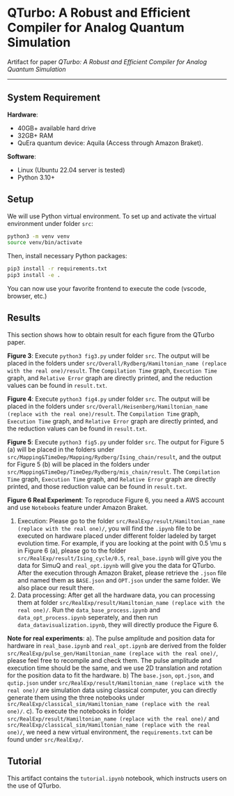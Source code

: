 # QTurbo: A Robust and Efficient Compiler for Analog Quantum Simulation

Artifact for paper _QTurbo: A Robust and Efficient Compiler for Analog Quantum Simulation_

---

## System Requirement

**Hardware**:

* 40GB+ available hard drive
* 32GB+ RAM
* QuEra quantum device: Aquila (Access through Amazon Braket).

**Software**:

* Linux (Ubuntu 22.04 server is tested)
* Python 3.10+

## Setup

We will use Python virtual environment. To set up and activate the virtual environment under folder `src`:

```bash
python3 -m venv venv
source venv/bin/activate
```

Then, install necessary Python packages:

```bash
pip3 install -r requirements.txt
pip3 install -e .
```

You can now use your favorite frontend to execute the code (vscode, browser, etc.)

## Results

This section shows how to obtain result for each figure from the QTurbo paper.

**Figure 3**: Execute `python3 fig3.py` under folder `src`. The output will be placed in the folders under `src/Overall/Rydberg/Hamiltonian_name (replace with the real one)/result`. The `Compilation Time` graph, `Execution Time` graph, and `Relative Error` graph are directly printed, and the reduction values can be found in `result.txt`.

**Figure 4**: Execute `python3 fig4.py` under folder `src`. The output will be placed in the folders under `src/Overall/Heisenberg/Hamiltonian_name (replace with the real one)/result`. The `Compilation Time` graph, `Execution Time` graph, and `Relative Error` graph are directly printed, and the reduction values can be found in `result.txt`.

**Figure 5**: Execute `python3 fig5.py` under folder `src`. The output for Figure 5 (a) will be placed in the folders under `src/Mapping&TimeDep/Mapping/Rydberg/Ising_chain/result`, and the output for Figure 5 (b) will be placed in the folders under `src/Mapping&TimeDep/TimeDep/Rydberg/mis_chain/result`. The `Compilation Time` graph, `Execution Time` graph, and `Relative Error` graph are directly printed, and those reduction value can be found in `result.txt`.

**Figure 6 Real Experiment**: To reproduce Figure 6, you need a AWS account and use `Notebooks` feature under Amazon Braket. 
1) Execution: Please go to the folder `src/RealExp/result/Hamiltonian_name (replace with the real one)/`, you will find the `.ipynb` file to be executed on hardware placed under different folder ladeled by target evolution time. For example, if you are looking at the point with 0.5 \mu s in Figure 6 (a), please go to the folder `src/RealExp/result/Ising_cycle/0.5`, `real_base.ipynb` will give you the data for SimuQ and `real_opt.ipynb` will give you the data for QTurbo. After the execution through Amazon Braket, please retrieve the `.json` file and named them as `BASE.json` and `OPT.json` under the same folder. We also place our result there. 
2) Data processing: After get all the hardware data, you can processing them at folder `src/RealExp/result/Hamiltonian_name (replace with the real one)/`. Run the `data_base_process.ipynb` and `data_opt_process.ipynb` seperately, and then run `data_datavisualization.ipynb`, they will directly produce the Figure 6.

**Note for real experiments**: 
a). The pulse amplitude and position data for hardware in `real_base.ipynb` and `real_opt.ipynb` are derived from the folder `src/RealExp/pulse_gen/Hamiltonian_name (replace with the real one)/`, please feel free to recompile and check them. The pulse amplitude and execution time should be the same, and we use 2D translation and rotation for the position data to fit the hardware. 
b) The `base.json`, `opt.json`, and `qutip.json` under `src/RealExp/result/Hamiltonian_name (replace with the real one)/` are simulation data using classical computer, you can directly generate them using the three notebooks under `src/RealExp/classical_sim/Hamiltonian_name (replace with the real one)/`.
c). To execute the notebooks in folder `src/RealExp/result/Hamiltonian_name (replace with the real one)/` and `src/RealExp/classical_sim/Hamiltonian_name (replace with the real one)/`, we need a new virtual environment, the `requirements.txt` can be found under `src/RealExp/`.


## Tutorial
This artifact contains the `tutorial.ipynb` notebook, which instructs users on the use of QTurbo.
